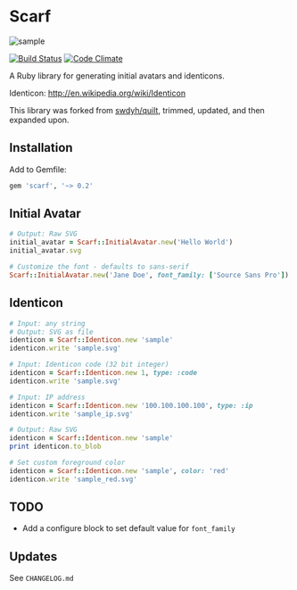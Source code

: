 # Scarf

![sample](http://harigopal.github.io/scarf/sample.png)

[![Build Status](https://travis-ci.org/harigopal/scarf.svg?branch=master)](https://travis-ci.org/harigopal/scarf)
[![Code Climate](https://codeclimate.com/github/harigopal/scarf/badges/gpa.svg)](https://codeclimate.com/github/harigopal/scarf)

A Ruby library for generating initial avatars and identicons.

Identicon: http://en.wikipedia.org/wiki/Identicon

This library was forked from [swdyh/quilt](https://github.com/swdyh/quilt), trimmed, updated, and then expanded upon.

## Installation

Add to Gemfile:

```ruby
gem 'scarf', '~> 0.2'
```

## Initial Avatar

```ruby
# Output: Raw SVG
initial_avatar = Scarf::InitialAvatar.new('Hello World')
initial_avatar.svg

# Customize the font - defaults to sans-serif
Scarf::InitialAvatar.new('Jane Doe', font_family: ['Source Sans Pro']).svg
```

## Identicon

```ruby
# Input: any string
# Output: SVG as file
identicon = Scarf::Identicon.new 'sample'
identicon.write 'sample.svg'

# Input: Identicon code (32 bit integer)
identicon = Scarf::Identicon.new 1, type: :code
identicon.write 'sample.svg'

# Input: IP address
identicon = Scarf::Identicon.new '100.100.100.100', type: :ip
identicon.write 'sample_ip.svg'

# Output: Raw SVG
identicon = Scarf::Identicon.new 'sample'
print identicon.to_blob

# Set custom foreground color
identicon = Scarf::Identicon.new 'sample', color: 'red'
identicon.write 'sample_red.svg'
```

## TODO

- Add a configure block to set default value for `font_family`

## Updates

See `CHANGELOG.md`
